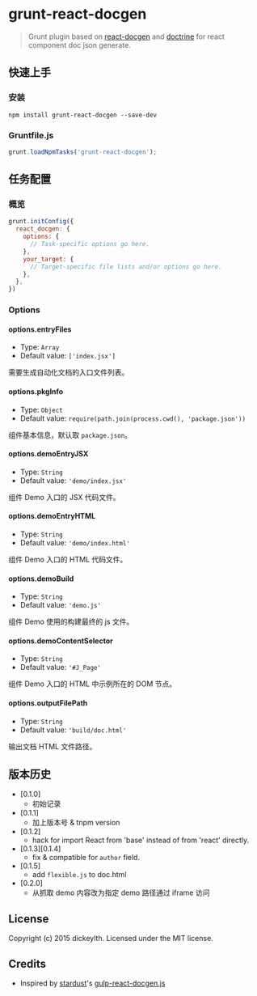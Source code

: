 # grunt-react-docgen

> Grunt plugin based on [react-docgen](https://github.com/reactjs/react-docgen) and [doctrine](https://github.com/eslint/doctrine) for react component doc json generate.

## 快速上手

### 安装

```shell
npm install grunt-react-docgen --save-dev
```

### Gruntfile.js

```js
grunt.loadNpmTasks('grunt-react-docgen');
```

## 任务配置

### 概览

```js
grunt.initConfig({
  react_docgen: {
    options: {
      // Task-specific options go here.
    },
    your_target: {
      // Target-specific file lists and/or options go here.
    },
  },
})
```

### Options

#### options.entryFiles

- Type: `Array`
- Default value: `['index.jsx']`

需要生成自动化文档的入口文件列表。

#### options.pkgInfo

- Type: `Object`
- Default value: `require(path.join(process.cwd(), 'package.json'))`

组件基本信息，默认取 `package.json`。

#### options.demoEntryJSX

- Type: `String`
- Default value: `'demo/index.jsx'`

组件 Demo 入口的 JSX 代码文件。

#### options.demoEntryHTML

- Type: `String`
- Default value: `'demo/index.html'`

组件 Demo 入口的 HTML 代码文件。

#### options.demoBuild

- Type: `String`
- Default value: `'demo.js'`

组件 Demo 使用的构建最终的 js 文件。


#### options.demoContentSelector

- Type: `String`
- Default value: `'#J_Page'`

组件 Demo 入口的 HTML 中示例所在的 DOM 节点。

#### options.outputFilePath

- Type: `String`
- Default value: `'build/doc.html'`

输出文档 HTML 文件路径。

## 版本历史

- [0.1.0]
  - 初始记录
- [0.1.1]
  - 加上版本号 & tnpm version
- [0.1.2]
  - hack for import React from 'base' instead of from 'react' directly.
- [0.1.3][0.1.4]
  - fix & compatible for `author` field.
- [0.1.5]
  - add `flexible.js` to doc.html
- [0.2.0]
  - 从抓取 demo 内容改为指定 demo 路径通过 iframe 访问
  

## License
Copyright (c) 2015 dickeylth. Licensed under the MIT license.

## Credits

- Inspired by [stardust](https://github.com/TechnologyAdvice/stardust)'s [gulp-react-docgen.js](https://github.com/TechnologyAdvice/stardust/blob/master/gulp/plugins/gulp-react-docgen.js)

